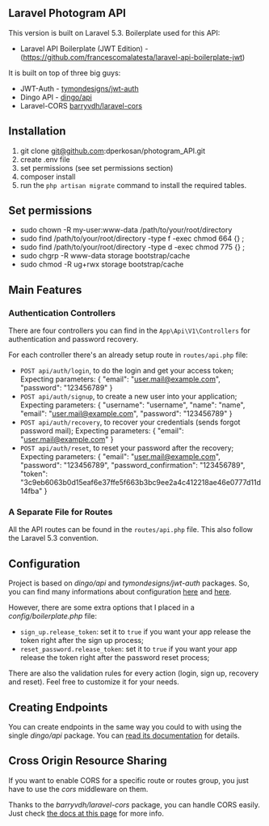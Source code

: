 ## Laravel Photogram API

This version is built on Laravel 5.3. Boilerplate used for this API:

* Laravel API Boilerplate (JWT Edition) - (https://github.com/francescomalatesta/laravel-api-boilerplate-jwt)

It is built on top of three big guys:

* JWT-Auth - [tymondesigns/jwt-auth](https://github.com/tymondesigns/jwt-auth)
* Dingo API - [dingo/api](https://github.com/dingo/api)
* Laravel-CORS [barryvdh/laravel-cors](http://github.com/barryvdh/laravel-cors)

## Installation

1. git clone git@github.com:dperkosan/photogram_API.git
2. create .env file
3. set permissions (see set permissions section)
4. composer install
5. run the `php artisan migrate` command to install the required tables.

## Set permissions

* sudo chown -R my-user:www-data /path/to/your/root/directory
* sudo find /path/to/your/root/directory -type f -exec chmod 664 {} \;    
* sudo find /path/to/your/root/directory -type d -exec chmod 775 {} \;
* sudo chgrp -R www-data storage bootstrap/cache
* sudo chmod -R ug+rwx storage bootstrap/cache

## Main Features

### Authentication Controllers

There are four controllers you can find in the `App\Api\V1\Controllers` for authentication and password recovery.

For each controller there's an already setup route in `routes/api.php` file:

* `POST api/auth/login`, to do the login and get your access token;
    Expecting parameters:
    {
        "email": "user.mail@example.com",
        "password": "123456789"
    }
* `POST api/auth/signup`, to create a new user into your application;
    Expecting parameters:
    {
        "username": "username",
        "name": "name",
        "email": "user.mail@example.com",
        "password": "123456789"
    }
* `POST api/auth/recovery`, to recover your credentials (sends forgot password mail);
    Expecting parameters:
    {
        "email": "user.mail@example.com"
    }
* `POST api/auth/reset`, to reset your password after the recovery;
    Expecting parameters:
    {
        "email": "user.mail@example.com",
        "password": "123456789",
        "password_confirmation": "123456789",
        "token": "3c9eb6063b0d15eaf6e37ffe5f663b3bc9ee2a4c412218ae46e0777d11d14fba"
    }

### A Separate File for Routes

All the API routes can be found in the `routes/api.php` file. This also follow the Laravel 5.3 convention.

## Configuration

Project is based on _dingo/api_ and _tymondesigns/jwt-auth_ packages. So, you can find many informations about configuration <a href="https://github.com/tymondesigns/jwt-auth/wiki/Configuration" target="_blank">here</a> and <a href="https://github.com/dingo/api/wiki/Configuration">here</a>.

However, there are some extra options that I placed in a _config/boilerplate.php_ file:

* `sign_up.release_token`: set it to `true` if you want your app release the token right after the sign up process;
* `reset_password.release_token`: set it to `true` if you want your app release the token right after the password reset process;

There are also the validation rules for every action (login, sign up, recovery and reset). Feel free to customize it for your needs.

## Creating Endpoints

You can create endpoints in the same way you could to with using the single _dingo/api_ package. You can <a href="https://github.com/dingo/api/wiki/Creating-API-Endpoints" target="_blank">read its documentation</a> for details.

## Cross Origin Resource Sharing

If you want to enable CORS for a specific route or routes group, you just have to use the _cors_ middleware on them.

Thanks to the _barryvdh/laravel-cors_ package, you can handle CORS easily. Just check <a href="https://github.com/barryvdh/laravel-cors" target="_blank">the docs at this page</a> for more info.
